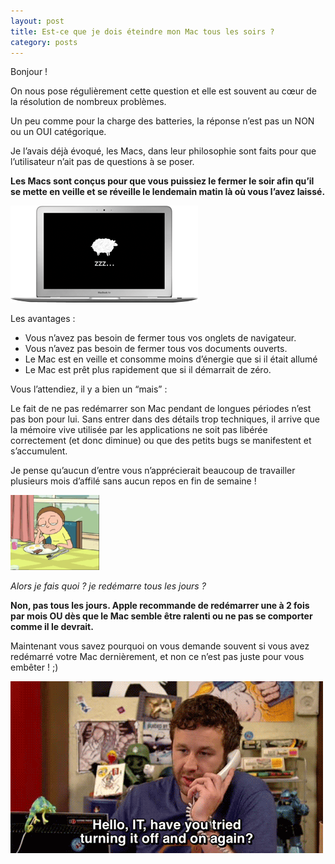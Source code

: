 ```yaml
---
layout: post
title: Est-ce que je dois éteindre mon Mac tous les soirs ?
category: posts
---
```


Bonjour !

On nous pose régulièrement cette question et elle est souvent au cœur de la résolution de nombreux problèmes.

Un peu comme pour la charge des batteries, la réponse n’est pas un NON ou un OUI catégorique.

Je l’avais déjà évoqué, les Macs, dans leur philosophie sont faits pour que l’utilisateur n’ait pas de questions à se poser.

**Les Macs sont conçus pour que vous puissiez le fermer le soir afin qu’il se mette en veille et se réveille le lendemain matin là où vous l’avez laissé.**

![sleepy](/images/sleepy.png "sleepy")

Les avantages : 

 - Vous n’avez pas besoin de fermer tous vos onglets de navigateur.
 - Vous n’avez pas besoin de fermer tous vos documents ouverts.
 - Le Mac est en veille et consomme moins d’énergie que si il était allumé
 - Le Mac est prêt plus rapidement que si il démarrait de zéro.

Vous l’attendiez, il y a bien un “mais” :

Le fait de ne pas redémarrer son Mac pendant de longues périodes n’est pas bon pour lui.
Sans entrer dans des détails trop techniques, il arrive que la mémoire vive utilisée par les applications ne soit pas libérée correctement (et donc diminue) ou que des petits bugs se manifestent et s’accumulent.

Je pense qu’aucun d’entre vous n’apprécierait beaucoup de travailler plusieurs mois d’affilé sans aucun repos en fin de semaine ! 

![morty](/images/morty.gif "morty")


*Alors je fais quoi ? je redémarre tous les jours ?*

**Non, pas tous les jours. Apple recommande de redémarrer une à 2 fois par mois OU dès que le Mac semble être ralenti ou ne pas se comporter comme il le devrait.**

Maintenant vous savez pourquoi on vous demande souvent si vous avez redémarré votre Mac dernièrement, et non ce n’est pas juste pour vous embêter ! ;)

![itcrowd](/images/itcrowd.gif "itcrowd" )

